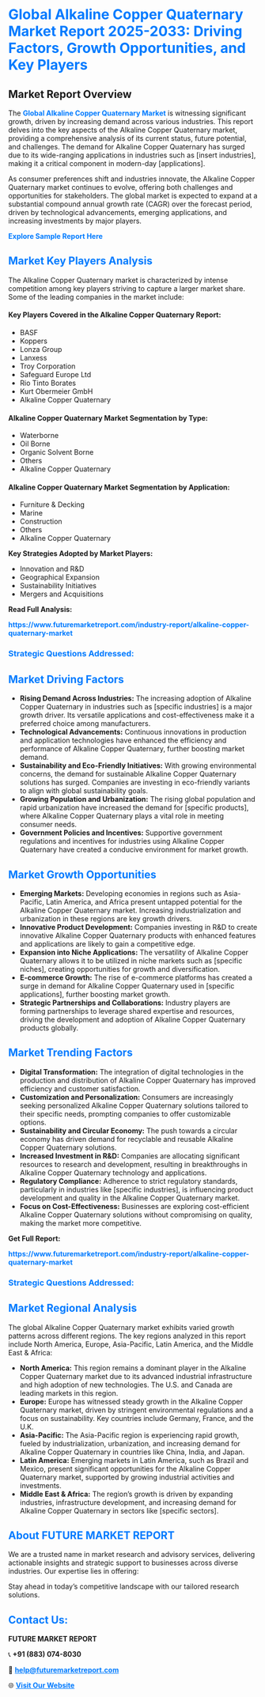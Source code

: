 <h1 style="color: #007BFF;">Global Alkaline Copper Quaternary Market Report 2025-2033: Driving Factors, Growth Opportunities, and Key Players</h1>

<section id="overview">
<h2>Market Report Overview</h2>
<p>The <a href="https://www.futuremarketreport.com/industry-report/alkaline-copper-quaternary-market" style="color: #007BFF; text-decoration: none;"><strong>Global Alkaline Copper Quaternary Market</strong></a> is witnessing significant growth, driven by increasing demand across various industries. This report delves into the key aspects of the Alkaline Copper Quaternary market, providing a comprehensive analysis of its current status, future potential, and challenges. The demand for Alkaline Copper Quaternary has surged due to its wide-ranging applications in industries such as [insert industries], making it a critical component in modern-day [applications].</p>
<p>As consumer preferences shift and industries innovate, the Alkaline Copper Quaternary market continues to evolve, offering both challenges and opportunities for stakeholders. The global market is expected to expand at a substantial compound annual growth rate (CAGR) over the forecast period, driven by technological advancements, emerging applications, and increasing investments by major players.</p>
</section>

<section id="overview">
<p><a href="https://www.futuremarketreport.com/request-sample/reportId=97418" style="color: #007BFF; text-decoration: none;"><strong>Explore Sample Report Here</strong></a></p>
</section>

<section id="key-players">
<h2 style="color: #007BFF;">Market Key Players Analysis</h2>
<p>The Alkaline Copper Quaternary market is characterized by intense competition among key players striving to capture a larger market share. Some of the leading companies in the market include:</p>
<h4>Key Players Covered in the Alkaline Copper Quaternary Report:</h4>
<ul><li>BASF</li><li>Koppers</li><li>Lonza Group</li><li>Lanxess</li><li>Troy Corporation</li><li>Safeguard Europe Ltd</li><li>Rio Tinto Borates</li><li>Kurt Obermeier GmbH</li><li>Alkaline Copper Quaternary</li></ul>
<h4>Alkaline Copper Quaternary Market Segmentation by Type:</h4>
<ul><li>Waterborne</li><li>Oil Borne</li><li>Organic Solvent Borne</li><li>Others</li><li>Alkaline Copper Quaternary</li></ul>

<h4>Alkaline Copper Quaternary Market Segmentation by Application:</h4>
<ul><li>Furniture &amp; Decking</li><li>Marine</li><li>Construction</li><li>Others</li><li>Alkaline Copper Quaternary</li></ul>
<p><strong>Key Strategies Adopted by Market Players:</strong></p>
<ul>
<li>Innovation and R&D</li>
<li>Geographical Expansion</li>
<li>Sustainability Initiatives</li>
<li>Mergers and Acquisitions</li>
</ul>
</section>

<section>
<p><strong>Read Full Analysis: </strong></p><a href="https://www.futuremarketreport.com/industry-report/alkaline-copper-quaternary-market" style="color: #007BFF; text-decoration: none;"><strong>https://www.futuremarketreport.com/industry-report/alkaline-copper-quaternary-market</strong></a>
<h3 style="color: #007BFF;">Strategic Questions Addressed:</h3>
</section>

<section id="driving-factors">
<h2 style="color: #007BFF;">Market Driving Factors</h2>
<ul>
<li><strong>Rising Demand Across Industries:</strong> The increasing adoption of Alkaline Copper Quaternary in industries such as [specific industries] is a major growth driver. Its versatile applications and cost-effectiveness make it a preferred choice among manufacturers.</li>
<li><strong>Technological Advancements:</strong> Continuous innovations in production and application technologies have enhanced the efficiency and performance of Alkaline Copper Quaternary, further boosting market demand.</li>
<li><strong>Sustainability and Eco-Friendly Initiatives:</strong> With growing environmental concerns, the demand for sustainable Alkaline Copper Quaternary solutions has surged. Companies are investing in eco-friendly variants to align with global sustainability goals.</li>
<li><strong>Growing Population and Urbanization:</strong> The rising global population and rapid urbanization have increased the demand for [specific products], where Alkaline Copper Quaternary plays a vital role in meeting consumer needs.</li>
<li><strong>Government Policies and Incentives:</strong> Supportive government regulations and incentives for industries using Alkaline Copper Quaternary have created a conducive environment for market growth.</li>
</ul>
</section>

<section id="growth-opportunities">
<h2 style="color: #007BFF;">Market Growth Opportunities</h2>
<ul>
<li><strong>Emerging Markets:</strong> Developing economies in regions such as Asia-Pacific, Latin America, and Africa present untapped potential for the Alkaline Copper Quaternary market. Increasing industrialization and urbanization in these regions are key growth drivers.</li>
<li><strong>Innovative Product Development:</strong> Companies investing in R&D to create innovative Alkaline Copper Quaternary products with enhanced features and applications are likely to gain a competitive edge.</li>
<li><strong>Expansion into Niche Applications:</strong> The versatility of Alkaline Copper Quaternary allows it to be utilized in niche markets such as [specific niches], creating opportunities for growth and diversification.</li>
<li><strong>E-commerce Growth:</strong> The rise of e-commerce platforms has created a surge in demand for Alkaline Copper Quaternary used in [specific applications], further boosting market growth.</li>
<li><strong>Strategic Partnerships and Collaborations:</strong> Industry players are forming partnerships to leverage shared expertise and resources, driving the development and adoption of Alkaline Copper Quaternary products globally.</li>
</ul>
</section>

<section id="trending-factors">
<h2 style="color: #007BFF;">Market Trending Factors</h2>
<ul>
<li><strong>Digital Transformation:</strong> The integration of digital technologies in the production and distribution of Alkaline Copper Quaternary has improved efficiency and customer satisfaction.</li>
<li><strong>Customization and Personalization:</strong> Consumers are increasingly seeking personalized Alkaline Copper Quaternary solutions tailored to their specific needs, prompting companies to offer customizable options.</li>
<li><strong>Sustainability and Circular Economy:</strong> The push towards a circular economy has driven demand for recyclable and reusable Alkaline Copper Quaternary solutions.</li>
<li><strong>Increased Investment in R&D:</strong> Companies are allocating significant resources to research and development, resulting in breakthroughs in Alkaline Copper Quaternary technology and applications.</li>
<li><strong>Regulatory Compliance:</strong> Adherence to strict regulatory standards, particularly in industries like [specific industries], is influencing product development and quality in the Alkaline Copper Quaternary market.</li>
<li><strong>Focus on Cost-Effectiveness:</strong> Businesses are exploring cost-efficient Alkaline Copper Quaternary solutions without compromising on quality, making the market more competitive.</li>
</ul>
</section>

<section>
<p><strong>Get Full Report: </strong></p><a href="https://www.futuremarketreport.com/industry-report/alkaline-copper-quaternary-market" style="color: #007BFF; text-decoration: none;"><strong>https://www.futuremarketreport.com/industry-report/alkaline-copper-quaternary-market</strong></a>
<h3 style="color: #007BFF;">Strategic Questions Addressed:</h3>
</section>


<section id="regional-analysis">
<h2 style="color: #007BFF;">Market Regional Analysis</h2>
<p>The global Alkaline Copper Quaternary market exhibits varied growth patterns across different regions. The key regions analyzed in this report include North America, Europe, Asia-Pacific, Latin America, and the Middle East & Africa:</p>
<ul>
<li><strong>North America:</strong> This region remains a dominant player in the Alkaline Copper Quaternary market due to its advanced industrial infrastructure and high adoption of new technologies. The U.S. and Canada are leading markets in this region.</li>
<li><strong>Europe:</strong> Europe has witnessed steady growth in the Alkaline Copper Quaternary market, driven by stringent environmental regulations and a focus on sustainability. Key countries include Germany, France, and the U.K.</li>
<li><strong>Asia-Pacific:</strong> The Asia-Pacific region is experiencing rapid growth, fueled by industrialization, urbanization, and increasing demand for Alkaline Copper Quaternary in countries like China, India, and Japan.</li>
<li><strong>Latin America:</strong> Emerging markets in Latin America, such as Brazil and Mexico, present significant opportunities for the Alkaline Copper Quaternary market, supported by growing industrial activities and investments.</li>
<li><strong>Middle East & Africa:</strong> The region’s growth is driven by expanding industries, infrastructure development, and increasing demand for Alkaline Copper Quaternary in sectors like [specific sectors].</li>
</ul>
</section>

<footer>
<h2 style="color: #007BFF;">About FUTURE MARKET REPORT</h2>
<p>We are a trusted name in market research and advisory services, delivering actionable insights and strategic support to businesses across diverse industries. Our expertise lies in offering:</p>

<p>Stay ahead in today’s competitive landscape with our tailored research solutions.</p>

<h2 style="color: #007BFF;">Contact Us:</h2>
<p><strong>FUTURE MARKET REPORT</strong></p>
<p>📞 <strong>+91 (883) 074-8030</strong></p>
<p>📧 <strong><a href="mailto:help@futuremarketreport.com" style="color: #007BFF;">help@futuremarketreport.com</a></strong></p>
<p>🌐 <strong><a href="https://www.futuremarketreport.com/" style="color: #007BFF;">Visit Our Website</a></strong></p>
</footer>